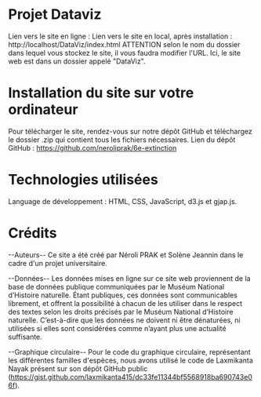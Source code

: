 # Projet Dataviz #
Lien vers le site en ligne :
Lien vers le site en local, après installation : http://localhost/DataViz/index.html 
ATTENTION selon le nom du dossier dans lequel vous stockez le site, il vous faudra modifier l'URL. Ici, le site web est dans un dossier appelé "DataViz".

# Installation du site sur votre ordinateur
Pour télécharger le site, rendez-vous sur notre dépôt GitHub et téléchargez le dossier .zip qui contient tous les fichiers nécessaires.
Lien du dépôt GitHub : https://github.com/neroliprak/6e-extinction 

# Technologies utilisées

Language de développement : HTML, CSS, JavaScript, d3.js et gjap.js.

# Crédits 

--Auteurs--
Ce site a été créé par Néroli PRAK et Solène Jeannin dans le cadre d'un projet universitaire.

--Données--
Les données mises en ligne sur ce site web proviennent de la base de données publique communiquées par le Muséum National d’Histoire naturelle. 
Étant publiques, ces données sont communicables librement, et offrent la possibilité à chacun de les utiliser dans le respect des textes selon les droits précisés par le Muséum National d’Histoire naturelle. C’est-à-dire que les données ne doivent ni être dénaturées, ni utilisées si elles sont considérées comme n’ayant plus une actualité suffisante. 

--Graphique circulaire--
Pour le code du graphique circulaire, représentant les différentes familles d'espèces, nous avons utilisé le code de Laxmikanta Nayak présent sur son dépôt GitHub public (https://gist.github.com/laxmikanta415/dc33fe11344bf5568918ba690743e06f).
